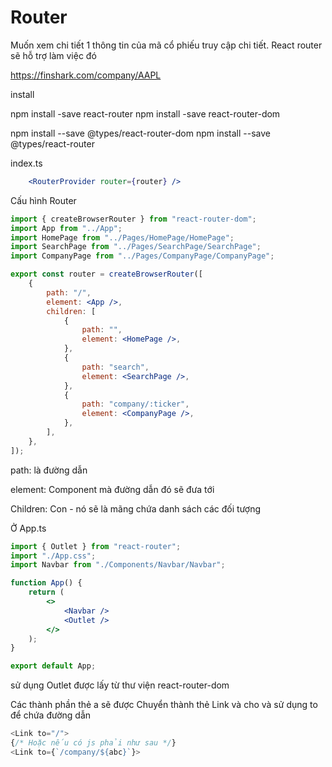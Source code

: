 # Router

Muốn xem chi tiết 1 thông tin của mã cổ phiếu truy cập chi tiết. React router sẽ hỗ trợ làm việc đó

https://finshark.com/company/AAPL

install

npm install -save react-router
npm install -save react-router-dom

npm install --save @types/react-router-dom
npm install --save @types/react-router


index.ts

```jsx
    <RouterProvider router={router} />
```

Cấu hình Router

```jsx
import { createBrowserRouter } from "react-router-dom";
import App from "../App";
import HomePage from "../Pages/HomePage/HomePage";
import SearchPage from "../Pages/SearchPage/SearchPage";
import CompanyPage from "../Pages/CompanyPage/CompanyPage";

export const router = createBrowserRouter([
    {
        path: "/",
        element: <App />,
        children: [
            {
                path: "",
                element: <HomePage />,
            },
            {
                path: "search",
                element: <SearchPage />,
            },
            {
                path: "company/:ticker",
                element: <CompanyPage />,
            },
        ],
    },
]);

```

path: là đường dẫn

element: Component mà đường dẫn đó sẽ đưa tới

Children: Con - nó sẽ là mãng chứa danh sách các đối tượng

Ở App.ts

```jsx
import { Outlet } from "react-router";
import "./App.css";
import Navbar from "./Components/Navbar/Navbar";

function App() {
    return (
        <>
            <Navbar />
            <Outlet />
        </>
    );
}

export default App;

```

sử dụng Outlet được lấy từ thư viện react-router-dom

Các thành phần thẻ a sẽ được Chuyển thành thẻ Link và cho và sử dụng to để chứa đường dẫn

```js
<Link to="/">
{/* Hoặc nếu có js phải như sau */}
<Link to={`/company/${abc}`}>

```